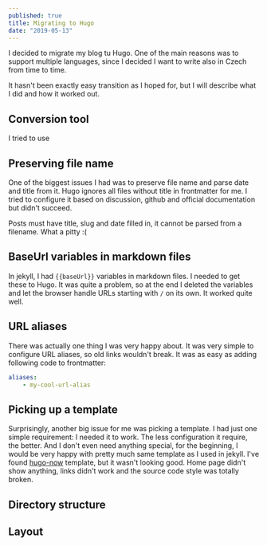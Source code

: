 ```yaml
---
published: true
title: Migrating to Hugo
date: "2019-05-13"
---
```

I decided to migrate my blog tu Hugo. One of the main reasons was to support multiple languages, since I decided
I want to write also in Czech from time to time.

It hasn't been exactly easy transition as I hoped for, but I will describe what I did and how it worked out.

## Conversion tool
I tried to use

## Preserving file name
One of the biggest issues I had was to preserve file name and parse date and title from it. Hugo ignores all files
without title in frontmatter for me. I tried to configure it based on discussion, github and official documentation
but didn't succeed.

Posts must have title, slug and date filled in, it cannot be parsed from a filename. What a pitty :(

## BaseUrl variables in markdown files
In jekyll, I had `{{baseUrl}}` variables in markdown files. I needed to get these to Hugo. It was quite a problem,
so at the end I deleted the variables and let the browser handle URLs starting with `/` on its own. It worked quite well.

## URL aliases
There was actually one thing I was very happy about. It was very simple to configure URL aliases, so old links wouldn't break.
It was as easy as adding following code to frontmatter:

```yaml
aliases:
    - my-cool-url-alias
```

## Picking up a template
Surprisingly, another big issue for me was picking a template. I had just one simple requirement: I needed it to work.
The less configuration it require, the better. And I don't even need anything special, for the beginning, I would be very
happy with pretty much same template as I used in jekyll. I've found [hugo-now](https://github.com/mikeblum/hugo-now)
template, but it wasn't looking good. Home page didn't show anything, links didn't work and the source code style
was totally broken.

## Directory structure
## Layout

